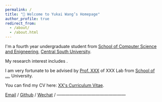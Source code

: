 ```yaml
---
permalink: /
title: "👋 Welcome to Yukai Wang’s Homepage"
author_profile: true
redirect_from: 
  - /about/
  - /about.html
---
```


I'm a fourth year undergraduate student from [School of Computer Science and Enigneering](https://cse.csu.edu.cn/), [Central South University](https://www.csu.edu.cn/). 

My research interest includes .

I am very fortunate to be advised by [Prof. XXX](https://www.XXX.com/) of XXX Lab from [School of ...](https://...),  University. 

You can find my CV here: [XX's Curriculum Vitae](../assets/Curriculum_Vitae.pdf).

[Email](mailto:XX@stu.pku.edu.cn) / [Github](https://github.com/QiuDi233) / [Wechat](../images/wechat.jpg) / 
————————————————
